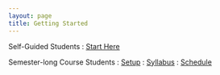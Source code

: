 ```yaml
---
layout: page
title: Getting Started
---
```


Self-Guided Students
: <a href="http://www.datacarpentry.org/semester-biology/START-for-self-guided-students/">
  <i class="fa fa-play-circle fa-fw"></i> Start Here</a>

Semester-long Course Students
: <a href="{{ site.baseurl}}/computer-setup">
  <i class="fa fa-download fa-fw"></i> Setup</a>
: <a href="{{ site.baseurl}}/syllabus">
  <i class="fa fa-file-text-o fa-fw"></i> Syllabus</a>
: <a href="{{ site.baseurl}}/schedule">
  <i class="fa fa-calendar fa-fw"></i> Schedule</a>
